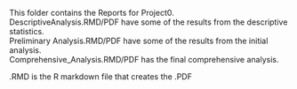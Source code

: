 This folder contains the Reports for Project0.  
DescriptiveAnalysis.RMD/PDF have some of the results from the descriptive statistics.  
Preliminary Analysis.RMD/PDF have some of the results from the initial analysis.    
Comprehensive_Analysis.RMD/PDF has the final comprehensive analysis.   

.RMD is the R markdown file that creates the .PDF  
